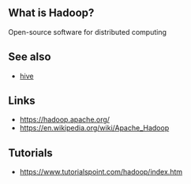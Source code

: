 ## What is Hadoop?
Open-source software for distributed computing

## See also
- [hive][1]

## Links
- https://hadoop.apache.org/
- https://en.wikipedia.org/wiki/Apache_Hadoop

## Tutorials
- https://www.tutorialspoint.com/hadoop/index.htm

<!-- Embedded links -->
[1]: https://github.com/nchristie/tech_notes/blob/master/hive.md
